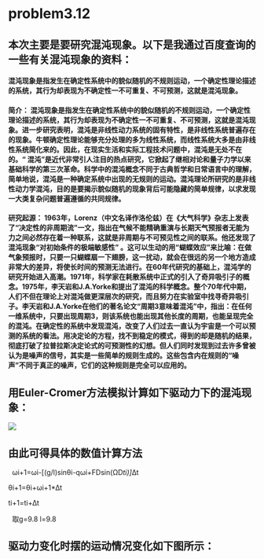 # problem3.12

## 本次主要是要研究混沌现象。以下是我通过百度查询的一些有关混沌现象的资料：

#### 混沌现象是指发生在确定性系统中的貌似随机的不规则运动，一个确定性理论描述的系统，其行为却表现为不确定性一不可重复、不可预测，这就是混沌现象。

#### 简介： 混沌现象是指发生在确定性系统中的貌似随机的不规则运动，一个确定性理论描述的系统，其行为却表现为不确定性一不可重复、不可预测，这就是混沌现象。进一步研究表明，混沌是非线性动力系统的固有特性，是非线性系统普遍存在的现象。牛顿确定性理论能够充分处理的多为线性系统，而线性系统大多是由非线性系统简化来的。因此，在现实生活和实际工程技术问题中，混沌是无处不在的。“ 混沌”是近代非常引人注目的热点研究，它掀起了继相对论和量子力学以来基础科学的第三次革命。科学中的混沌概念不同于古典哲学和日常语言中的理解，简单地说，混沌是一种确定系统中出现的无规则的运动。混沌理论所研究的是非线性动力学混沌，目的是要揭示貌似随机的现象背后可能隐藏的简单规律，以求发现一大类复杂问题普遍遵循的共同规律。

#### 研究起源： 1963年，Lorenz（中文名译作洛伦兹）在《大气科学》杂志上发表了“决定性的非周期流”一文，指出在气候不能精确重演与长期天气预报者无能为力之间必然存在着一种联系，这就是非周期与不可预见性之间的联系。他还发现了混沌现象“对初始条件的极端敏感性” 。这可以生动的用“蝴蝶效应”来比喻：在做气象预报时，只要一只蝴蝶扇一下翅膀，这一扰动，就会在很远的另一个地方造成非常大的差异，将使长时间的预测无法进行。在60年代研究的基础上，混沌学的研究开始进入高潮。1971年，科学家在耗散系统中正式的引入了奇异吸引子的概念。1975年，李天岩和J.A.Yorke和提出了混沌的科学概念。整个70年代中期，人们不但在理论上对混沌做更深层次的研究，而且努力在实验室中找寻奇异吸引子。李天岩和J.A.Yorke在他们的著名论文“周期3意味着混沌”中，指出：在任何一维系统中，只要出现周期3，则该系统也能出现其他长度的周期，也能呈现完全的混沌。在确定性的系统中发现混沌，改变了人们过去一直认为宇宙是一个可以预测的系统的看法。用决定论的方程，找不到稳定的模式，得到的却是随机的结果，彻底打破了拉普拉斯决定论式的可预测性的幻想。但人们同时发现到过去许多曾被认为是噪声的信号，其实是一些简单的规则生成的。这些包含内在规则的“噪声”不同于真正的噪声，它们的这种规则是完全可以应用的。


## 用Euler-Cromer方法模拟计算如下驱动力下的混沌现象：

![](https://github.com/zhaozhanyi0804/computationalphysics_N2015301020052/blob/master/Homework_7/7-6.jpg)

## 由此可得具体的数值计算方法

   ωi+1=ωi-[(g/l)sinθi-qωi+FDsin(ΩD*ti)]*∆t
   
   θi+1=θi+ωi+1*∆t
   
   ti+1=ti+∆t
   
   取g=9.8   l=9.8
   
 ## 驱动力变化时摆的运动情况变化如下图所示：
